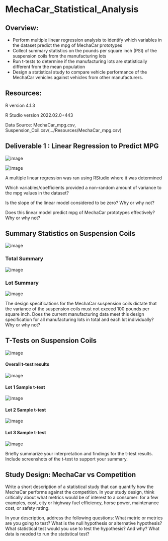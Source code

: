 # MechaCar_Statistical_Analysis

## Overview:




- Perform multiple linear regression analysis to identify which variables in the dataset predict the mpg of MechaCar prototypes
- Collect summary statistics on the pounds per square inch (PSI) of the suspension coils from the manufacturing lots
- Run t-tests to determine if the manufacturing lots are statistically different from the mean population
- Design a statistical study to compare vehicle performance of the MechaCar vehicles against vehicles from other manufacturers.

## Resources:
R version 4.1.3

R Studio version 2022.02.0+443

Data Source: MechaCar_mpg.csv, Suspension_Coil.csv(.../Resources/MechaCar_mpg.csv)



## Deliverable 1 : Linear Regression to Predict MPG

![image](https://user-images.githubusercontent.com/93900628/158078875-b81be95a-45fe-4338-9015-c162d9f214f8.png)

![image](https://user-images.githubusercontent.com/93900628/158078969-057d5fe9-9e24-4064-a844-84f59cafef56.png)




A multiple linear regression was ran using RStudio where it was determined


Which variables/coefficients provided a non-random amount of variance to the mpg values in the dataset?

Is the slope of the linear model considered to be zero? Why or why not?

Does this linear model predict mpg of MechaCar prototypes effectively? Why or why not?

## Summary Statistics on Suspension Coils

![image](https://user-images.githubusercontent.com/93900628/158081256-783cd663-5636-4969-8ae0-d86125fed58a.png)

### Total Summary

![image](https://user-images.githubusercontent.com/93900628/158081314-51205b76-0649-499f-b613-71447356926f.png)

### Lot Summary

![image](https://user-images.githubusercontent.com/93900628/158081350-b6dc53bf-a6db-46fb-add7-8deaffec1619.png)

The design specifications for the MechaCar suspension coils dictate that the variance of the suspension coils must not exceed 100 pounds per square inch. Does the current manufacturing data meet this design specification for all manufacturing lots in total and each lot individually? Why or why not?

## T-Tests on Suspension Coils


![image](https://user-images.githubusercontent.com/93900628/158084424-43a807e9-28d8-4bc3-9f42-e47998d8331a.png)

#### Overall t-test results
![image](https://user-images.githubusercontent.com/93900628/158084568-c4d98ab6-d543-49cf-bc91-7128f9067c44.png)


#### Lot 1 Sample t-test
![image](https://user-images.githubusercontent.com/93900628/158084605-2318e9b7-9ca4-4410-8ab5-74df99d20618.png)

#### Lot 2 Sample t-test
![image](https://user-images.githubusercontent.com/93900628/158084635-2158b390-60fa-4750-8027-be9d465a74da.png)

#### Lot 3 Sample t-test
![image](https://user-images.githubusercontent.com/93900628/158084671-bdc8dad3-096e-4a4f-a150-ec50ae3eed3d.png)

Briefly summarize your interpretation and findings for the t-test results. Include screenshots of the t-test to support your summary.

 ## Study Design: MechaCar vs Competition
 
 Write a short description of a statistical study that can quantify how the MechaCar performs against the competition. In your study design, think critically about what metrics would be of interest to a consumer: for a few examples, cost, city or highway fuel efficiency, horse power, maintenance cost, or safety rating.
 
In your description, address the following questions:
What metric or metrics are you going to test?
What is the null hypothesis or alternative hypothesis?
What statistical test would you use to test the hypothesis? And why?
What data is needed to run the statistical test?

